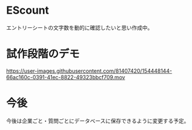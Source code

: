 # EScount
エントリーシートの文字数を動的に確認したいと思い作成中。

# 試作段階のデモ
https://user-images.githubusercontent.com/81407420/154448144-66ac160c-0391-41ec-8822-49323bbcf709.mov


# 今後
今後は企業ごと・質問ごとにデータベースに保存できるように変更する予定。